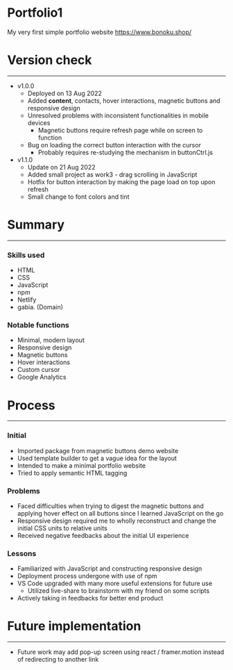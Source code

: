 # Portfolio1

My very first simple portfolio website
https://www.bonoku.shop/

# Version check
_________________

- v1.0.0
    - Deployed on 13 Aug 2022
    - Added **content**, contacts, hover interactions, magnetic buttons and responsive design
    - Unresolved problems with inconsistent functionalities in mobile devices
        - Magnetic buttons require refresh page while on screen to function
    - Bug on loading the correct button interaction with the cursor
        - Probably requires re-studying the mechanism in buttonCtrl.js
- v1.1.0
    - Update on 21 Aug 2022
    - Added small project as work3 - drag scrolling in JavaScript
    - Hotfix for button interaction by making the page load on top upon refresh
    - Small change to font colors and tint

# Summary
__________________

### Skills used
- HTML
- CSS
- JavaScript
- npm
- Netlify
- gabia. (Domain)

### Notable functions
- Minimal, modern layout
- Responsive design
- Magnetic buttons
- Hover interactions
- Custom cursor
- Google Analytics


# Process
_________________

### Initial

- Imported package from magnetic buttons demo website
- Used template builder to get a vague idea for the layout
- Intended to make a minimal portfolio website
- Tried to apply semantic HTML tagging

### Problems

- Faced difficulties when trying to digest the magnetic buttons and applying hover effect on all buttons since I learned JavaScript on the go
- Responsive design required me to wholly reconstruct and change the initial CSS units to relative units
- Received negative feedbacks about the initial UI experience

### Lessons

- Familiarized with JavaScript and constructing responsive design
- Deployment process undergone with use of npm
- VS Code upgraded with many more useful extensions for future use
    - Utilized live-share to brainstorm with my friend on some scripts
- Actively taking in feedbacks for better end product

# Future implementation
_________________

- Future work may add pop-up screen using react / framer.motion instead of redirecting to another link
